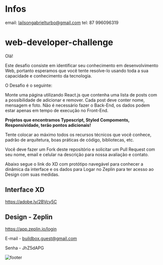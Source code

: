 # Infos
email: lailsongabrielturbo@gmail.com
tel: 87 996096319

# web-developer-challenge

Olá!

Este desafio consiste em identificar seu conhecimento em desenvolvimento Web, portanto esperamos que você tente resolve-lo usando toda a sua capacidade e conhecimento da tecnologia.

O Desafio é o seguinte:

Monte uma página utilizando React.js que contenha uma lista de posts com a possíbilidade de adicionar e remover. Cada post deve conter nome, mensagem e foto. Não é necessário fazer o Back-End, os dados podem estar apenas em tempo de execução no Front-End.

**Projetos que encontramos Typescript, Styled Compoments, Responsividade, terão pontos adicionais!**

Tente colocar ao máximo todos os recursos técnicos que você conhece, padrão de arquitetura, boas práticas de código, bibliotecas, etc.

Você deve fazer um Fork deste repositório e solicitar um Pull Request com seu nome, email e celular na descrição para nossa avaliação e contato.

Abaixo segue o link do XD com protótipo navegável para conhecer a dinâmica da interface e os dados para Logar no Zeplin para ter acesso ao Design com suas medidas.


## Interface XD
https://adobe.ly/2BVcy5C

## Design - Zeplin
https://app.zeplin.io/login

E-mail - buildbox.guest@gmail.com

Senha - JhZ5dAPG

![footer](https://cdn-images-1.medium.com/max/2600/1*_DOHv30w-0eI-Ysz5U47Yg.png)
